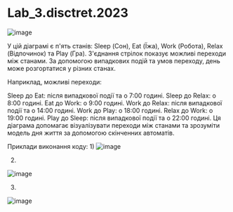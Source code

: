 # Lab_3.disctret.2023

![image](https://github.com/vbronetskyi/Lab_3.disctret.2023/assets/116158735/24efdf24-977e-44bc-8a07-74b07b7f3857)

У цій діаграмі є п'ять станів: Sleep (Сон), Eat (Їжа), Work (Робота), Relax (Відпочинок) та Play (Гра). З'єднання стрілок показує можливі переходи між станами. За допомогою випадкових подій та умов переходу, день може розгортатися у різних станах.

Наприклад, можливі переходи:

Sleep до Eat: після випадкової події та о 7:00 годині.
Sleep до Relax: о 8:00 годині.
Eat до Work: о 9:00 годині.
Work до Relax: після випадкової події та о 14:00 годині.
Work до Play: о 18:00 годині.
Relax до Work: о 19:00 годині.
Play до Sleep: після випадкової події та о 22:00 годині.
Ця діаграма допомагає візуалізувати переходи між станами та зрозуміти модель дня життя за допомогою скінченних автоматів.

Приклади виконання коду:
1)
![image](https://github.com/vbronetskyi/Lab_3.disctret.2023/assets/116158735/e56bc9cf-f195-4639-a237-cfaabec8bb39)

2)
![image](https://github.com/vbronetskyi/Lab_3.disctret.2023/assets/116158735/e18ad1b5-3134-4731-b4cc-8067bd6e173c)

3)
![image](https://github.com/vbronetskyi/Lab_3.disctret.2023/assets/116158735/4397b8ed-0636-4478-bf61-b98f45d179ca)
